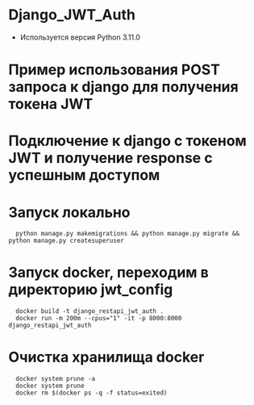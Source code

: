 # Django_JWT_Auth
- Используется версия Python 3.11.0
# Пример использования POST запроса к django для получения токена JWT

# Подключение к django с токеном JWT и получение response с успешным доступом

# Запуск локально
      python manage.py makemigrations && python manage.py migrate && python manage.py createsuperuser
# Запуск docker, переходим в директорию jwt_config
      docker build -t django_restapi_jwt_auth .
      docker run -m 200m --cpus="1" -it -p 8000:8000 django_restapi_jwt_auth
# Очистка хранилища docker
      docker system prune -a
      docker system prune
      docker rm $(docker ps -q -f status=exited)
